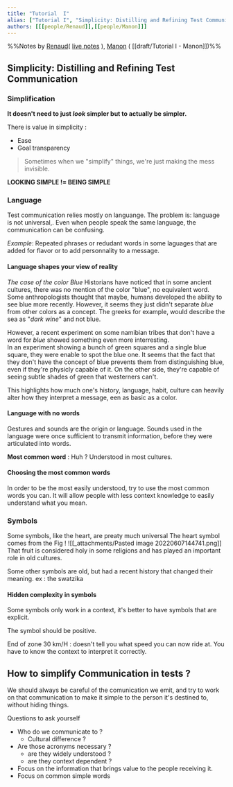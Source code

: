 ```yaml
---
title: "Tutorial  I"
alias: ["Tutorial I", "Simplicity: Distilling and Refining Test Communication"]
authors: [[[people/Renaud]],[[people/Manon]]]
---
```


%%Notes by [Renaud](people/Renaud.md)( [live notes](draft/Tutorial%20I%20-%20draft%20Renaud.md) ), [Manon](people/Manon.md) ( [[draft/Tutorial I - Manon]])%%

## Simplicity: Distilling and Refining Test Communication


### Simplification

**It doesn't need to just *look* simpler but to actually be simpler.**

There is value in simplicity : 
- Ease
- Goal transparency

> Sometimes when we "simplify" things, we're just making the mess invisible.

**LOOKING SIMPLE != BEING SIMPLE**

### Language
Test communication relies mostly on languange. The problem is: language is not universal,. Even when people speak the same language, the communication can be confusing.

_Example_: Repeated phrases or redudant words in some laguages that are added for flavor or to add personnality to a message.

#### Language shapes your view of reality
_The case of the color Blue_
Historians have noticed that in some ancient cultures, there was no mention of the color "blue", no equivalent word. 
Some anthropologists thought that maybe, humans developed the ability to see blue more recently. However, it seems they just didn't separate _blue_ from other colors as a concept. The greeks for example, would describe the sea as "_dark wine_" and not blue.

However, a recent experiment on some namibian tribes that don't have a word for _blue_ showed something even more interresting.  
In an experiment showing a bunch of green squares and a single blue square, they were enable to spot the blue one.
It seems that the fact that they don't have the concept of blue prevents them from distinguishing blue, even if they're physicly capable of it. On the other side, they're capable of seeing subtle shades of green that westerners can't.

This highlights how much one's history, language, habit, culture can heavily alter how they interpret a message, een as basic as a color.

#### Language with no words

Gestures and sounds are the origin or language. Sounds used in the language were once sufficient to transmit information, before they were articulated into words.

**Most common word** : Huh ?
Understood in most cultures.

#### Choosing the most common words

In order to be the most easily understood, try to use the most common words you can. It will allow people with less context knowledge to easily understand what you mean.

### Symbols

Some symbols, like the heart, are preaty much universal 
The heart symbol comes from the Fig !
![[_attachments/Pasted image 20220607144741.png]]
That fruit is considered holy in some religions and has played an important role in old cultures.

Some other symbols are old, but had a recent history that changed their meaning. ex : the swatzika

#### Hidden complexity in symbols
Some symbols only work in a context, it's better to have symbols that are explicit.

The symbol should be positive.

End of zone 30 km/H : doesn't tell you what speed you can now ride at. You have to know the context to interpret it correctly.

## How to simplify Communication in tests ?

We should always be careful of the comunication we emit, and try to work on that communication to make it simple to the person it's destined to, without hiding things.

Questions to ask yourself
- Who do we communicate to ?
	- Cultural difference ?
- Are those acronyms necessary ? 
	- are they widely understood ?
	- are they context dependent ?
- Focus on the information that brings value to the people receiving it.
- Focus on common simple words





